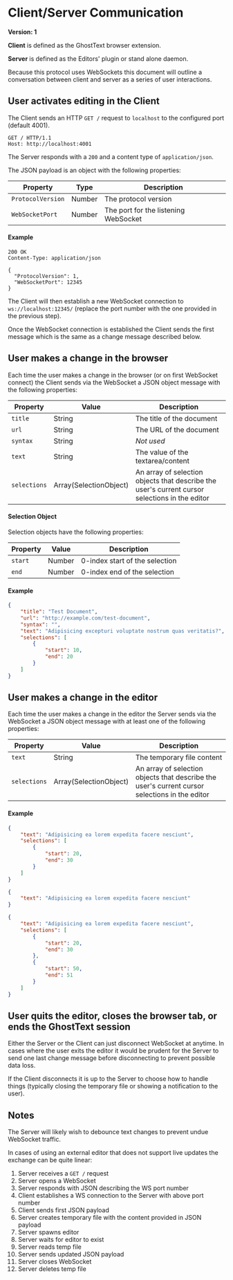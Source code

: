 # Client/Server Communication

**Version: 1**

**Client** is defined as the GhostText browser extension.

**Server** is defined as the Editors' plugin or stand alone daemon.

Because this protocol uses WebSockets this document will outline a conversation
between client and server as a series of user interactions.

## User activates editing in the Client

The Client sends an HTTP `GET /` request to `localhost` to the configured port
(default 4001).

```
GET / HTTP/1.1
Host: http://localhost:4001
```

The Server responds with a `200` and a content type of `application/json`.

The JSON payload is an object with the following properties:

| Property          | Type   | Description                          |
| ----------------- | ------ | ------------------------------------ |
| `ProtocolVersion` | Number | The protocol version                 |
| `WebSocketPort`   | Number | The port for the listening WebSocket |

#### Example

```
200 OK
Content-Type: application/json

{
  "ProtocolVersion": 1,
  "WebSocketPort": 12345
}
```

The Client will then establish a new WebSocket connection to
`ws://localhost:12345/` (replace the port number with the one provided in the
previous step).

Once the WebSocket connection is established the Client sends the first message
which is the same as a change message described below.

## User makes a change in the browser

Each time the user makes a change in the browser (or on first WebSocket
connect) the Client sends via the WebSocket a JSON object message with the
following properties:

| Property     | Value                  | Description                                                                                    |
| ------------ | ---------------------- | ---------------------------------------------------------------------------------------------- |
| `title`      | String                 | The title of the document                                                                      |
| `url`        | String                 | The URL of the document                                                                        |
| `syntax`     | String                 | _Not used_                                                                                     |
| `text`       | String                 | The value of the textarea/content                                                              |
| `selections` | Array(SelectionObject) | An array of selection objects that describe the user's current cursor selections in the editor |

#### Selection Object

Selection objects have the following properties:

| Property | Value  | Description                    |
| -------- | ------ | ------------------------------ |
| `start`  | Number | 0-index start of the selection |
| `end`    | Number | 0-index end of the selection   |

#### Example

```json
{
	"title": "Test Document",
	"url": "http://example.com/test-document",
	"syntax": "",
	"text": "Adipisicing excepturi voluptate nostrum quas veritatis?",
	"selections": [
		{
			"start": 10,
			"end": 20
		}
	]
}
```

## User makes a change in the editor

Each time the user makes a change in the editor the Server sends via the
WebSocket a JSON object message with at least one of the following properties:

| Property     | Value                  | Description                                                                                    |
| ------------ | ---------------------- | ---------------------------------------------------------------------------------------------- |
| `text`       | String                 | The temporary file content                                                                     |
| `selections` | Array(SelectionObject) | An array of selection objects that describe the user's current cursor selections in the editor |

#### Example

```json
{
	"text": "Adipisicing ea lorem expedita facere nesciunt",
	"selections": [
		{
			"start": 20,
			"end": 30
		}
	]
}
```
```json
{
	"text": "Adipisicing ea lorem expedita facere nesciunt"
}
```
```json
{
	"text": "Adipisicing ea lorem expedita facere nesciunt",
	"selections": [
		{
			"start": 20,
			"end": 30
		},
		{
			"start": 50,
			"end": 51
		}
	]
}
```

## User quits the editor, closes the browser tab, or ends the GhostText session

Either the Server or the Client can just disconnect WebSocket at anytime. In
cases where the user exits the editor it would be prudent for the Server to
send one last change message before disconnecting to prevent possible data
loss.

If the Client disconnects it is up to the Server to choose how to handle things
(typically closing the temporary file or showing a notification to the user).

## Notes

The Server will likely wish to debounce text changes to prevent undue WebSocket
traffic.

In cases of using an external editor that does not support live updates the
exchange can be quite linear:

1.  Server receives a `GET /` request
2.  Server opens a WebSocket
3.  Server responds with JSON describing the WS port number
4.  Client establishes a WS connection to the Server with above port number
5.  Client sends first JSON payload
6.  Server creates temporary file with the content provided in JSON payload
7.  Server spawns editor
8.  Server waits for editor to exist
9.  Server reads temp file
10. Server sends updated JSON payload
11. Server closes WebSocket
12. Server deletes temp file
